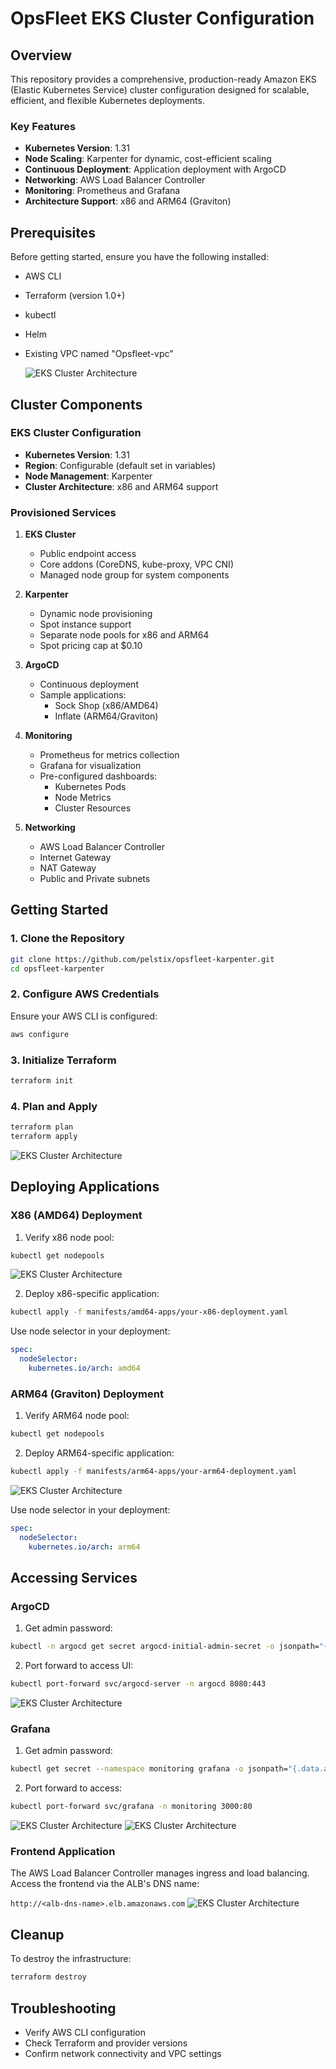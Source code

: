 # OpsFleet EKS Cluster Configuration

## Overview

This repository provides a comprehensive, production-ready Amazon EKS (Elastic Kubernetes Service) cluster configuration designed for scalable, efficient, and flexible Kubernetes deployments.

### Key Features

- **Kubernetes Version**: 1.31
- **Node Scaling**: Karpenter for dynamic, cost-efficient scaling
- **Continuous Deployment**: Application deployment with ArgoCD
- **Networking**: AWS Load Balancer Controller
- **Monitoring**: Prometheus and Grafana
- **Architecture Support**: x86 and ARM64 (Graviton)

## Prerequisites

Before getting started, ensure you have the following installed:

- AWS CLI
- Terraform (version 1.0+)
- kubectl
- Helm
- Existing VPC named "Opsfleet-vpc"

  ![EKS Cluster Architecture](/technical-tasks/images/project-structure.png)

## Cluster Components

### EKS Cluster Configuration

- **Kubernetes Version**: 1.31
- **Region**: Configurable (default set in variables)
- **Node Management**: Karpenter
- **Cluster Architecture**: x86 and ARM64 support

### Provisioned Services

1. **EKS Cluster**
   - Public endpoint access
   - Core addons (CoreDNS, kube-proxy, VPC CNI)
   - Managed node group for system components

2. **Karpenter**
   - Dynamic node provisioning
   - Spot instance support
   - Separate node pools for x86 and ARM64
   - Spot pricing cap at $0.10

3. **ArgoCD**
   - Continuous deployment
   - Sample applications:
     * Sock Shop (x86/AMD64)
     * Inflate (ARM64/Graviton)

4. **Monitoring**
   - Prometheus for metrics collection
   - Grafana for visualization
   - Pre-configured dashboards:
     * Kubernetes Pods
     * Node Metrics
     * Cluster Resources

5. **Networking**
   - AWS Load Balancer Controller
   - Internet Gateway
   - NAT Gateway
   - Public and Private subnets


## Getting Started

### 1. Clone the Repository

```bash
git clone https://github.com/pelstix/opsfleet-karpenter.git
cd opsfleet-karpenter
```

### 2. Configure AWS Credentials

Ensure your AWS CLI is configured:

```bash
aws configure
```

### 3. Initialize Terraform

```bash
terraform init
```

### 4. Plan and Apply

```bash
terraform plan
terraform apply
```
![EKS Cluster Architecture](/technical-tasks/images/deployment.png)

## Deploying Applications

### X86 (AMD64) Deployment

1. Verify x86 node pool:
```bash
kubectl get nodepools
```
![EKS Cluster Architecture](/technical-tasks/images/node-pools.png)

2. Deploy x86-specific application:
```bash
kubectl apply -f manifests/amd64-apps/your-x86-deployment.yaml
```

Use node selector in your deployment:
```yaml
spec:
  nodeSelector:
    kubernetes.io/arch: amd64
```

### ARM64 (Graviton) Deployment

1. Verify ARM64 node pool:
```bash
kubectl get nodepools
```

2. Deploy ARM64-specific application:
```bash
kubectl apply -f manifests/arm64-apps/your-arm64-deployment.yaml
```
![EKS Cluster Architecture](/technical-tasks/images/graviton-apps.png)

Use node selector in your deployment:
```yaml
spec:
  nodeSelector:
    kubernetes.io/arch: arm64
```

## Accessing Services

### ArgoCD

1. Get admin password:
```bash
kubectl -n argocd get secret argocd-initial-admin-secret -o jsonpath="{.data.password}" | base64 -d
```

2. Port forward to access UI:
```bash
kubectl port-forward svc/argocd-server -n argocd 8080:443
```

![EKS Cluster Architecture](/technical-tasks/images/argo-cd.png)

### Grafana

1. Get admin password:
```bash
kubectl get secret --namespace monitoring grafana -o jsonpath="{.data.admin-password}" | base64 --decode
```

2. Port forward to access:
```bash
kubectl port-forward svc/grafana -n monitoring 3000:80
```
 ![EKS Cluster Architecture](/technical-tasks/images/frontend-monitoring.png)
 ![EKS Cluster Architecture](/technical-tasks/images/node-monitoring.png)


### Frontend Application

The AWS Load Balancer Controller manages ingress and load balancing. Access the frontend via the ALB's DNS name:

`http://<alb-dns-name>.elb.amazonaws.com`
![EKS Cluster Architecture](/technical-tasks/images/alb.png)

## Cleanup

To destroy the infrastructure:

```bash
terraform destroy
```

## Troubleshooting

- Verify AWS CLI configuration
- Check Terraform and provider versions
- Confirm network connectivity and VPC settings


